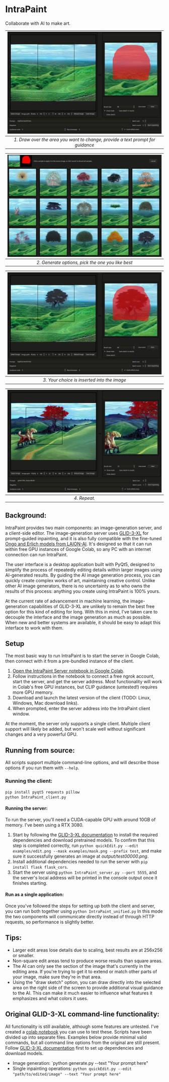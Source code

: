 # IntraPaint

Collaborate with AI to make art.

| ![example-1.png](./examples/example-1.png) | 
|:--:| 
| *1. Draw over the area you want to change, provide a text prompt for guidance* |

| ![example-2.png](./examples/example-2.png) | 
|:--:| 
| *2. Generate options, pick the one you like best* |

| ![example-3.png](./examples/example-3.png) | 
|:--:| 
| *3. Your choice is inserted into the image* |

| ![example-4.png](./examples/example-4.png) | 
|:--:| 
| *4. Repeat.* |

## Background:

IntraPaint provides two main components: an image-generation server, and a client-side editor. The image-generation server uses [GLID-3-XL](https://github.com/Jack000/glid-3-xl) for prompt-guided inpainting, and it is also fully compatible with the fine-tuned [Ongo and Erlich models from LAION-AI](https://github.com/LAION-AI/ldm-finetune). It's designed so that it can run within free GPU instances of Google Colab, so any PC with an internet connection can run IntraPaint. 

The user interface is a desktop application built with PyQt5, designed to simplify the process of repeatedly editing details within larger images using AI-generated results. By guiding the AI image generation process, you can quickly create complex works of art, maintaining creative control. Unlike other AI image generators, there is no uncertainty as to who owns the results of this process: anything you create using IntraPaint is 100% yours.

At the current rate of advancement in machine learning, the image-generation capabilities of GLID-3-XL are unlikely to remain the best free option for this kind of editing for long. With this in mind, I've taken care to decouple the interface and the image generation as much as possible. When new and better systems are available, it should be easy to adapt this interface to work with them.

## Setup

The most basic way to run IntraPaint is to start the server in Google Colab, then connect with it from a pre-bundled instance of the client. 

1. [Open the IntraPaint Server notebook in Google Colab](https://colab.research.google.com/github/centuryglass/IntraPaint/blob/colab-refactor/colabFiles/IntraPaint_colab_server.ipynb). 
2. Follow instructions in the notebook to connect a free ngrok account, start the server, and get the server address. Most functionality will work in Colab's free GPU instances, but CLIP guidance (untested!) requires more GPU memory.
3. Download and launch the latest version of the client (TODO: Linux, Windows, Mac download links).
4. When prompted, enter the server address into the IntraPaint client window.

At the moment, the server only supports a single client. Multiple client support will likely be added, but won't scale well without significant changes and a very powerful GPU.

## Running from source:
All scripts support multiple command-line options, and will describe those options if you run them with `--help`.

### Running the client:
```
pip install pyqt5 requests pillow
python IntraPaint_client.py
```

#### Running the server:
To run the server, you'll need a CUDA-capable GPU with around 10GB of memory. I've been using a RTX 3080.

1. Start by following the [GLID-3-XL documentation](./GLID-3-XL-DOC.md) to install the required dependencies and download pretrained models. To confirm that this step is completed correctly, run `python quickEdit.py --edit examples/edit.png --mask examples/mask.png --prefix test`, and make sure it successfully generates an image at *output/test00000.png*.
2. Install additional dependencies needed to run the server with `pip install flask flask_cors`.
3. Start the server using `python IntraPaint_server.py --port 5555`, and the server's local address will be printed in the console output once it finishes starting.

#### Run as a single application:
Once you've followed the steps for setting up both the client and server, you can run both together using `python IntraPaint_unified.py` In this mode the two components will communicate directly instead of through HTTP requests, so performance is slightly better.

## Tips:
- Larger edit areas lose details due to scaling, best results are at 256x256 or smaller.
- Non-square edit areas tend to produce worse results than square areas.
- The AI can only see the section of the image that's currently in the editing area. If you're trying to get it to extend or match other parts of your image, make sure they're in that area.
- Using the "draw sketch" option, you can draw directly into the selected area on the right side of the screen to provide additional visual guidance to the AI. This can make it much easier to influence what features it emphasizes and what colors it uses. 

## Original GLID-3-XL command-line functionality:
All functionality is still available, although some features are untested. I've created a [colab notebook](https://colab.research.google.com/github/centuryglass/IntraPaint/blob/colab-refactor/colabFiles/GLID_3_XL_testing.ipynb) you can use to test these. Scripts have been divided up into separate files. Examples below provide minimal valid commands, but all command line options from the original are still present. Follow [GLID-3-XL documentation](./GLID-3-XL-DOC.md) first to set up dependencies and download models.

- Image generation: `python generate.py --text "Your prompt here"
- Single inpainting operations: `python quickEdit.py --edit "path/to/edited/image" --text "Your prompt here"`
